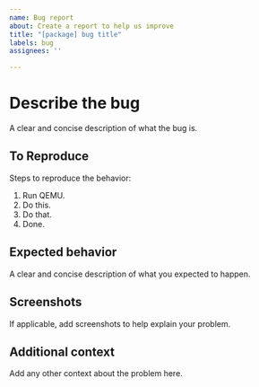 ```yaml
---
name: Bug report
about: Create a report to help us improve
title: "[package] bug title"
labels: bug
assignees: ''

---
```


# Describe the bug

A clear and concise description of what the bug is.

## To Reproduce

Steps to reproduce the behavior:

1. Run QEMU.
2. Do this.
3. Do that.
4. Done.

## Expected behavior

A clear and concise description of what you expected to happen.

## Screenshots

If applicable, add screenshots to help explain your problem.

## Additional context

Add any other context about the problem here.
